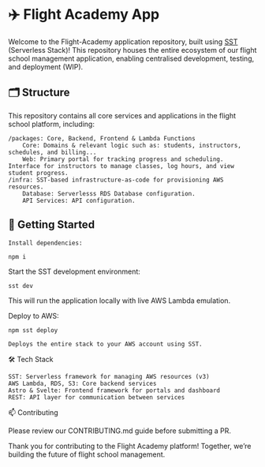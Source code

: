 # ✈️ Flight Academy App

Welcome to the Flight-Academy application repository, built using [SST](sst.dev) (Serverless Stack)! This repository houses the entire ecosystem of our flight school management application, enabling centralised development, testing, and deployment (WIP).

## 🗂️ Structure

This repository contains all core services and applications in the flight school platform, including:

    /packages: Core, Backend, Frontend & Lambda Functions
        Core: Domains & relevant logic such as: students, instructors, schedules, and billing...
        Web: Primary portal for tracking progress and scheduling. Interface for instructors to manage classes, log hours, and view student progress.
    /infra: SST-based infrastructure-as-code for provisioning AWS resources.
        Database: Serverlesss RDS Database configuration.
        API Services: API configuration.

## 🚀 Getting Started

    Install dependencies:

```
npm i
```

Start the SST development environment:

```
sst dev
```

This will run the application locally with live AWS Lambda emulation.

Deploy to AWS:

    npm sst deploy

    Deploys the entire stack to your AWS account using SST.

🛠️ Tech Stack

    SST: Serverless framework for managing AWS resources (v3)
    AWS Lambda, RDS, S3: Core backend services
    Astro & Svelte: Frontend framework for portals and dashboard
    REST: API layer for communication between services

📫 Contributing

Please review our CONTRIBUTING.md guide before submitting a PR.

Thank you for contributing to the Flight Academy platform! Together, we’re building the future of flight school management.
